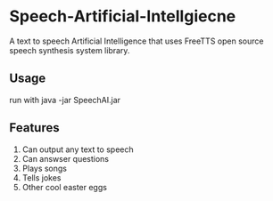 # Speech-Artificial-Intellgiecne
A text to speech Artificial Intelligence that uses  FreeTTS open source speech synthesis system library.

## Usage
run with java -jar SpeechAI.jar

## Features
1. Can output any text to speech
2. Can answser questions
3. Plays songs
4. Tells jokes
5. Other cool easter eggs
